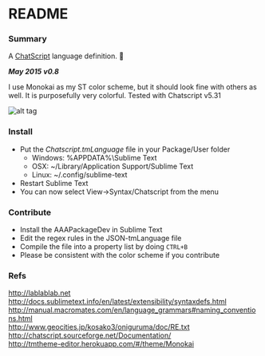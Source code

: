 # README #

### Summary ###

A [ChatScript](http://chatscript.sourceforge.net) language definition. :cake: 

**_May 2015_**
**_v0.8_** 

I use Monokai as my ST color scheme, but it should look fine with others as well. It is purposefully very colorful. Tested with Chatscript v5.31

![alt tag](http://i.imgur.com/SUYO0jn.png)

### Install ###
* Put the *Chatscript.tmLanguage* file in your Package/User folder
  * Windows: %APPDATA%\Sublime Text
  * OSX: ~/Library/Application Support/Sublime Text
  * Linux: ~/.config/sublime-text
* Restart Sublime Text
* You can now select View->Syntax/Chatscript from the menu

### Contribute ###
* Install the AAAPackageDev in Sublime Text 
* Edit the regex rules in the JSON-tmLanguage file 
* Compile the file into a property list by doing ```CTRL+B``` 
* Please be consistent with the color scheme if you contribute 

### Refs ###
http://lablablab.net  
http://docs.sublimetext.info/en/latest/extensibility/syntaxdefs.html  
http://manual.macromates.com/en/language_grammars#naming_conventions.html  
http://www.geocities.jp/kosako3/oniguruma/doc/RE.txt  
http://chatscript.sourceforge.net/Documentation/  
http://tmtheme-editor.herokuapp.com/#/theme/Monokai  
